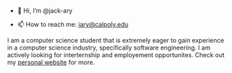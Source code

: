 - 👋 Hi, I’m @jack-ary

- 📫 How to reach me: jary@calpoly.edu

I am a computer science student that is extremely eager to gain experience in a computer science industry, specifically software engineering. I am actively looking for interternship and employement opportunites. Check out my [personal website](jack-ary.github.io) for more. 
<!---
jack-ary/jack-ary is a ✨ special ✨ repository because its `README.md` (this file) appears on your GitHub profile.
You can click the Preview link to take a look at your changes.
--->
